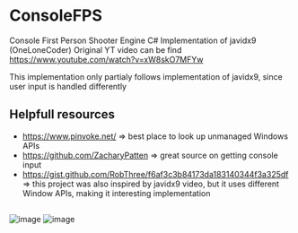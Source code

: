 # ConsoleFPS
Console First Person Shooter Engine C# Implementation of javidx9 (OneLoneCoder)
Original YT video can be find https://www.youtube.com/watch?v=xW8skO7MFYw

This implementation only partialy follows implementation of javidx9, since user input is handled differently

## Helpfull resources
- https://www.pinvoke.net/  => best place to look up unmanaged Windows APIs
- https://github.com/ZacharyPatten  => great source on getting console input
- https://gist.github.com/RobThree/f6af3c3b84173da183140344f3a325df => this project was also inspired by javidx9 video, but it uses different Window APIs, making it interesting implementation


##
![image](https://github.com/dragoaus/ConsoleFPS/assets/48952742/1ef83746-0921-430f-be5a-72878ebc72e3)
![image](https://github.com/dragoaus/ConsoleFPS/assets/48952742/75ec309b-c60a-416b-b01b-07cd26cf30e8)
